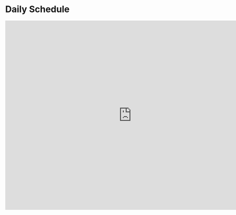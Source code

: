 # Daily Schedule

<iframe src="https://calendar.google.com/calendar/embed?src=flatironschool.com_ekhkh9opl87j9pdosklk7o41cs%40group.calendar.google.com&ctz=America/New_York" style="border: 0" width="800" height="600" frameborder="0" scrolling="no"></iframe>
